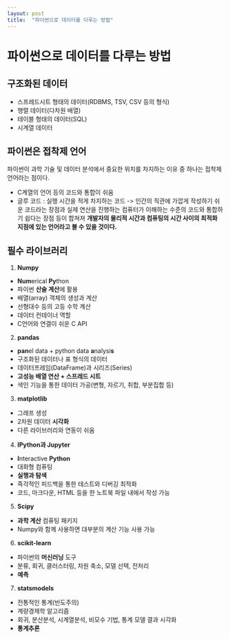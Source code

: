 ```yaml
---
layout: post
title:  "파이썬으로 데이터를 다루는 방법"
---
```

# 파이썬으로 데이터를 다루는 방법
## 구조화된 데이터
* 스프레드시트 형태의 데이터(RDBMS, TSV, CSV 등의 형식)
* 행렬 데이터(다차원 배열)
* 테이블 형태의 데이터(SQL)
* 시계열 데이터

## 파이썬은 접착제 언어
파이썬이 과학 기술 및 데이터 분석에서 중요한 위치를 차지하는 이유 중 하나는 접착제 언어라는 점이다.
* C계열의 언어 등의 코드와 통합이 쉬움
* 글루 코드 : 실행 시간을 적게 차지하는 코드
  -> 인간의 직관에 가깝게 작성하기 쉬운 코드라는 장점과 실제 연산을 진행하는 컴퓨터가 이해하는 수준의 코드와 통합하기 쉽다는 장점 등이 합쳐져 **개발자의 물리적 시간과 컴퓨팅의 시간 사이의 최적화 지점에 있는 언어라고 볼 수 있을 것이다.**

## 필수 라이브러리
1. **Numpy**
* **Num**erical **Py**thon
* 파이썬 **산술 계산**에 활용
* 배열(array) 객체의 생성과 계산
* 선형대수 등의 고등 수학 계산
* 데이터 컨테이너 역할
* C언어와 연결이 쉬운 C API

2. **pandas**
* **pan**el data + python data **a**nalysi**s**
* 구조화된 데이터나 표 형식의 데이터
* 데이터프레임(DataFrame)과 시리즈(Series)
* **고성능 배열 연산 + 스프레드 시트**
* 색인 기능을 통한 데이터 가공(변형, 자르기, 취합, 부분집합 등)

3. **matplotlib**
* 그래프 생성
* 2차원 데이터 **시각화**
* 다른 라이브러리와 연동이 쉬움

4. **IPython과 Jupyter**
* **I**nteractive **Python**
* 대화형 컴퓨팅
* **실행과 탐색**
* 즉각적인 피드백을 통한 테스트와 디버깅 최적화
* 코드, 마크다운, HTML 등을 한 노트북 파일 내에서 작성 가능

5. **Scipy**
* **과학 계산** 컴퓨팅 패키지
* Numpy와 함께 사용하면 대부분의 계산 기능 사용 가능

6. **scikit-learn**
* 파이썬의 **머신러닝** 도구
* 분류, 회귀, 클러스터링, 차원 축소, 모델 선택, 전처리
* **예측**

7. **statsmodels**
* 전통적인 통계(빈도주의)
* 계량경제학 알고리즘
* 회귀, 분산분석, 시계열분석, 비모수 기법, 통계 모델 결과 시각화
* **통계추론**
